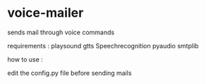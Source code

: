 # voice-mailer
sends mail through voice commands

requirements :
playsound
gtts
Speechrecognition
pyaudio
smtplib

how to use :

edit the config.py file before sending mails
